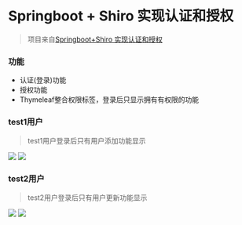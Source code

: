 # Springboot + Shiro 实现认证和授权

> 项目来自[Springboot+Shiro 实现认证和授权](https://www.bilibili.com/video/av37984279/?p=12)


### 功能

- 认证(登录)功能
- 授权功能
- Thymeleaf整合权限标签，登录后只显示拥有有权限的功能



### test1用户

> test1用户登录后只有用户添加功能显示

![](https://ws1.sinaimg.cn/large/006tNc79ly1fzfei1tqoqj30g60b8wer.jpg)
![](https://ws3.sinaimg.cn/large/006tNc79ly1fzfekz1gsdj30fn09hglx.jpg)

<!-- more -->

### test2用户

>  test2用户登录后只有用户更新功能显示

![](https://ws2.sinaimg.cn/large/006tNc79ly1fzfejfrt5vj30f40alwep.jpg)
![](https://ws4.sinaimg.cn/large/006tNc79ly1fzfej3y9woj30d609h3yt.jpg)



